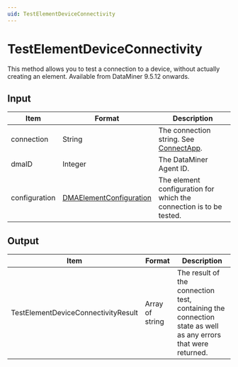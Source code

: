 ```yaml
---
uid: TestElementDeviceConnectivity
---
```


# TestElementDeviceConnectivity

This method allows you to test a connection to a device, without actually creating an element. Available from DataMiner 9.5.12 onwards.

## Input

| Item | Format | Description |
|--|--|--|
| connection | String | The connection string. See [ConnectApp](xref:ConnectApp). |
| dmaID | Integer | The DataMiner Agent ID. |
| configuration | [DMAElementConfiguration](xref:DMAElementConfiguration) | The element configuration for which the connection is to be tested. |

## Output

| Item | Format | Description |
|--|--|--|
| TestElementDeviceConnectivityResult | Array of string | The result of the connection test, containing the connection state as well as any errors that were returned. |
